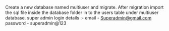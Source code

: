 Create a new database named multiuser and migrate.
After migration import the sql file inside the database folder in to the users table under multiuser database.
super admin login details :- 
email - Superadmin@gmail.com
password - superadmin@123
